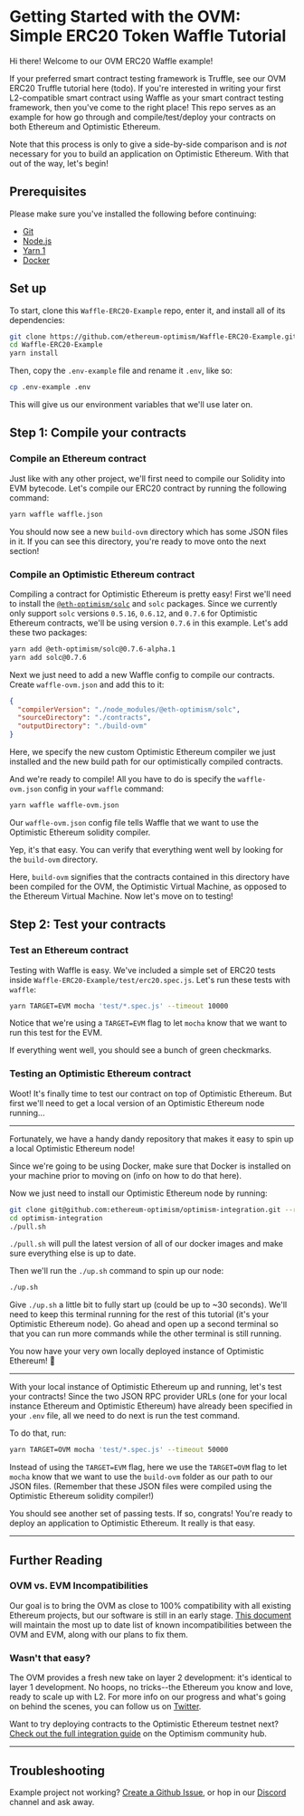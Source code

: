# Getting Started with the OVM: Simple ERC20 Token Waffle Tutorial

Hi there! Welcome to our OVM ERC20 Waffle example!

If your preferred smart contract testing framework is Truffle, see our OVM ERC20 Truffle tutorial here (todo).
If you're interested in writing your first L2-compatible smart contract using Waffle as your smart contract testing framework, then you've come to the right place!
This repo serves as an example for how go through and compile/test/deploy your contracts on both Ethereum and Optimistic Ethereum.

Note that this process is only to give a side-by-side comparison and is _not_ necessary for you to build an application on Optimistic Ethereum. With that out of the way, let's begin!

## Prerequisites

Please make sure you've installed the following before continuing:

- [Git](https://git-scm.com/book/en/v2/Getting-Started-Installing-Git)
- [Node.js](https://nodejs.org/en/download/)
- [Yarn 1](https://classic.yarnpkg.com/en/docs/install#mac-stable)
- [Docker](https://docs.docker.com/engine/install/)

## Set up

To start, clone this `Waffle-ERC20-Example` repo, enter it, and install all of its dependencies:

```sh
git clone https://github.com/ethereum-optimism/Waffle-ERC20-Example.git
cd Waffle-ERC20-Example
yarn install
```

Then, copy the `.env-example` file and rename it `.env`, like so:

```sh
cp .env-example .env
```

This will give us our environment variables that we'll use later on.

## Step 1: Compile your contracts

### Compile an Ethereum contract

Just like with any other project, we'll first need to compile our Solidity into EVM bytecode.
Let's compile our ERC20 contract by running the following command:

```sh
yarn waffle waffle.json
```

You should now see a new `build-ovm` directory which has some JSON files in it.
If you can see this directory, you're ready to move onto the next section!

### Compile an Optimistic Ethereum contract

Compiling a contract for Optimistic Ethereum is pretty easy!
First we'll need to install the [`@eth-optimism/solc`](https://www.npmjs.com/package/@eth-optimism/solc) and `solc` packages.
Since we currently only support `solc` versions `0.5.16`, `0.6.12`, and `0.7.6` for Optimistic Ethereum contracts, we'll be using version `0.7.6` in this example.
Let's add these two packages:

```sh
yarn add @eth-optimism/solc@0.7.6-alpha.1
yarn add solc@0.7.6
```

Next we just need to add a new Waffle config to compile our contracts. Create `waffle-ovm.json` and add this to it:

```json
{
  "compilerVersion": "./node_modules/@eth-optimism/solc",
  "sourceDirectory": "./contracts",
  "outputDirectory": "./build-ovm"
}
```

Here, we specify the new custom Optimistic Ethereum compiler we just installed and the new build path for our optimistically compiled contracts.

And we're ready to compile! All you have to do is specify the `waffle-ovm.json` config in your `waffle` command:

```sh
yarn waffle waffle-ovm.json
```

Our `waffle-ovm.json` config file tells Waffle that we want to use the Optimistic Ethereum solidity compiler.

Yep, it's that easy. You can verify that everything went well by looking for the `build-ovm` directory.

Here, `build-ovm` signifies that the contracts contained in this directory have been compiled for the OVM, the Optimistic Virtual Machine, as opposed to the Ethereum Virtual Machine. Now let's move on to testing!

## Step 2: Test your contracts

### Test an Ethereum contract

Testing with Waffle is easy. We've included a simple set of ERC20 tests inside `Waffle-ERC20-Example/test/erc20.spec.js`. Let's run these tests with `waffle`:

```sh
yarn TARGET=EVM mocha 'test/*.spec.js' --timeout 10000
```

Notice that we're using a `TARGET=EVM` flag to let `mocha` know that we want to run this test for the EVM.

If everything went well, you should see a bunch of green checkmarks.

### Testing an Optimistic Ethereum contract

Woot! It's finally time to test our contract on top of Optimistic Ethereum.
But first we'll need to get a local version of an Optimistic Ethereum node running...

-------

Fortunately, we have a handy dandy repository that makes it easy to spin up a local Optimistic Ethereum node!

Since we're going to be using Docker, make sure that Docker is installed on your machine prior to moving on (info on how to do that here).

Now we just need to install our Optimistic Ethereum node by running:

```sh
git clone git@github.com:ethereum-optimism/optimism-integration.git --recurse-submodules
cd optimism-integration
./pull.sh
```

`./pull.sh` will pull the latest version of all of our docker images and make sure everything else is up to date.

Then we'll run the `./up.sh` command to spin up our node:

```sh
./up.sh
```

Give `./up.sh` a little bit to fully start up (could be up to ~30 seconds).
We'll need to keep this terminal running for the rest of this tutorial (it's your Optimistic Ethereum node). Go ahead and open up a second terminal so that you can run more commands while the other terminal is still running.

You now have your very own locally deployed instance of Optimistic Ethereum! 🙌

-------

With your local instance of Optimistic Ethereum up and running, let's test your contracts! Since the two JSON RPC provider URLs (one for your local instance Ethereum and Optimistic Ethereum) have already been specified in your `.env` file, all we need to do next is run the test command.

To do that, run:

```sh
yarn TARGET=OVM mocha 'test/*.spec.js' --timeout 50000
```

Instead of using the `TARGET=EVM` flag, here we use the `TARGET=OVM` flag to let `mocha` know that we want to use the `build-ovm` folder as our path to our JSON files.
(Remember that these JSON files were compiled using the Optimistic Ethereum solidity compiler!)

You should see another set of passing tests. If so, congrats!
You're ready to deploy an application to Optimistic Ethereum.
It really is that easy.

------

## Further Reading

### OVM vs. EVM Incompatibilities

Our goal is to bring the OVM as close to 100% compatibility with all existing Ethereum projects, but our software is still in an early stage. [This document](https://hackmd.io/elr0znYORiOMSTtfPJVAaA) will maintain the most up to date list of known incompatibilities between the OVM and EVM, along with our plans to fix them.

### Wasn't that easy?

The OVM provides a fresh new take on layer 2 development: it's identical to layer 1 development.
No hoops, no tricks--the Ethereum you know and love, ready to scale up with L2.
For more info on our progress and what's going on behind the scenes, you can follow us on [Twitter](https://twitter.com/optimismPBC).

Want to try deploying contracts to the Optimistic Ethereum testnet next? [Check out the full integration guide](https://community.optimism.io/docs/developers/integration.html) on the Optimism community hub.

------

## Troubleshooting

Example project not working? [Create a Github Issue](https://github.com/ethereum-optimism/ERC20-Example/issues), or hop in our [Discord](https://discordapp.com/invite/jrnFEvq) channel and ask away.
